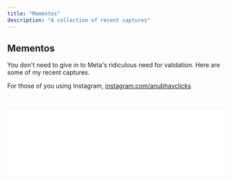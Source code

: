 ```yaml
---
title: "Mementos"
description: "A collection of recent captures"
---
```

## Mementos

You don't need to give in to Meta's ridiculous need for validation. Here are some of my recent captures.

For those of you using Instagram, [instagram.com/anubhavclicks](https://www.instagram.com/anubhavclicks/)

<br>
<br>

<!-- LightWidget WIDGET -->
<div class="lightwidget-widget">
	<script src="https://cdn.lightwidget.com/widgets/lightwidget.js"></script><iframe src="//lightwidget.com/widgets/51c1cc0dac535176916b5e644cb4bd24.html" scrolling="no" allowtransparency="true" class="lightwidget-widget" style="width:100%;border:0;overflow:hidden;"></iframe>
</div>